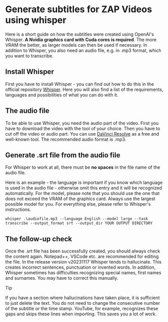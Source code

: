 # Generate subtitles for ZAP Videos using whisper

Here is a short guide on how the subtitles were created using OpenAI's Whisper.
**A Nvidia graphics card with Cuda cores is required**. The more VRAM the better, as larger models can then be used if necessary.
In addition to Whisper, you also need an audio file, e.g. in .mp3 format, which you want to transcribe.



## Install Whisper

First you have to install Whisper - you can find out how to do this in the official repository [Whisper](https://github.com/openai/whisper). Here you will also find a list of the requirements, languages and possibilities of what you can do with it.



## The audio file

To be able to use Whisper, you need the audio part of the video. First you have to download the video with the tool of your choice. Then you have to cut off the video or audio part. You can use [DaVinci Resolve](https://www.blackmagicdesign.com/products/davinciresolve) as a free and well-known tool. The recommended audio format is .mp3.



## Generate .srt file from the audio file

For Whisper to work at all, there must be **no spaces** in the file name of the audio file.

Here is an example - the language is important if you know which language is used in the audio file - otherwise omit this entry and it will be 
recognized automatically. For the model, please note that you should use the one that does not exceed the VRAM of the graphics card. Always use the largest possible model for you. For everything else, please refer to Whisper's instructions.

    whisper .\audiofile.mp3 --language English --model large --task transcribe --output_format srt --output_dir YOUR OUTPUT DIRECTORY
    

## The follow-up check

Once the .srt file has been successfully created, you should always check the content again. Notepad++, VSCode etc. are recommended for editing the file. In the release version v20231117 Whisper tends to hallucinate. This creates incorrect sentences, punctuation or invented words. In addition, Whisper sometimes has difficulties recognizing special names, first names and surnames. You may have to correct this manually.

> [!TIP]
> If you have a section where hallucinations have taken place, it is sufficient to just delete the text. You do not need to change the consecutive number of the subtitle or the time stamp. YouTube, for example, recognizes these gaps and skips these lines when importing. This saves you a lot of work.